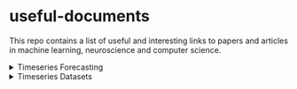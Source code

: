 # useful-documents
This repo contains a list of useful and interesting links to papers and articles in machine learning, neuroscience and computer science.

<details>
<summary> Timeseries Forecasting </summary>
<br>
  Temporal Fusion Transformers for Interpretable Multi-horizon Time Series Forecasting:
              https://paperswithcode.com/paper/temporal-fusion-transformers-for
</details>

<details>
   <summary> Timeseries Datasets </summary>
 <br>
    Solar Power Data Repo
    https://www.nrel.gov/grid/solar-power-data.html
</details>





